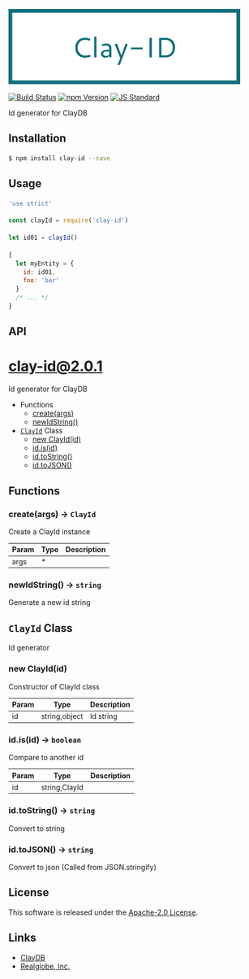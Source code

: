  <img src="assets/images/clay-id-banner.png" alt="Title Banner"
                    height="148"
                    style="height:148px"
/>


<!---
This file is generated by ape-tmpl. Do not update manually.
--->

<!-- Badge Start -->
<a name="badges"></a>

[![Build Status][bd_travis_com_shield_url]][bd_travis_com_url]
[![npm Version][bd_npm_shield_url]][bd_npm_url]
[![JS Standard][bd_standard_shield_url]][bd_standard_url]

[bd_repo_url]: https://github.com/realglobe-Inc/clay-id
[bd_travis_url]: http://travis-ci.org/realglobe-Inc/clay-id
[bd_travis_shield_url]: http://img.shields.io/travis/realglobe-Inc/clay-id.svg?style=flat
[bd_travis_com_url]: http://travis-ci.com/realglobe-Inc/clay-id
[bd_travis_com_shield_url]: https://api.travis-ci.com/realglobe-Inc/clay-id.svg?token=aeFzCpBZebyaRijpCFmm
[bd_license_url]: https://github.com/realglobe-Inc/clay-id/blob/master/LICENSE
[bd_codeclimate_url]: http://codeclimate.com/github/realglobe-Inc/clay-id
[bd_codeclimate_shield_url]: http://img.shields.io/codeclimate/github/realglobe-Inc/clay-id.svg?style=flat
[bd_codeclimate_coverage_shield_url]: http://img.shields.io/codeclimate/coverage/github/realglobe-Inc/clay-id.svg?style=flat
[bd_gemnasium_url]: https://gemnasium.com/realglobe-Inc/clay-id
[bd_gemnasium_shield_url]: https://gemnasium.com/realglobe-Inc/clay-id.svg
[bd_npm_url]: http://www.npmjs.org/package/clay-id
[bd_npm_shield_url]: http://img.shields.io/npm/v/clay-id.svg?style=flat
[bd_standard_url]: http://standardjs.com/
[bd_standard_shield_url]: https://img.shields.io/badge/code%20style-standard-brightgreen.svg

<!-- Badge End -->


<!-- Description Start -->
<a name="description"></a>

Id generator for ClayDB

<!-- Description End -->


<!-- Overview Start -->
<a name="overview"></a>



<!-- Overview End -->


<!-- Sections Start -->
<a name="sections"></a>

<!-- Section from "doc/guides/01.Installation.md.hbs" Start -->

<a name="section-doc-guides-01-installation-md"></a>

Installation
-----

```bash
$ npm install clay-id --save
```


<!-- Section from "doc/guides/01.Installation.md.hbs" End -->

<!-- Section from "doc/guides/02.Usage.md.hbs" Start -->

<a name="section-doc-guides-02-usage-md"></a>

Usage
---------

```javascript
'use strict'

const clayId = require('clay-id')

let id01 = clayId()

{
  let myEntity = {
    id: id01,
    foo: 'bar'
  }
  /* ... */
}

```


<!-- Section from "doc/guides/02.Usage.md.hbs" End -->

<!-- Section from "doc/guides/03.API.md.hbs" Start -->

<a name="section-doc-guides-03-a-p-i-md"></a>

API
---------

# clay-id@2.0.1

Id generator for ClayDB

+ Functions
  + [create(args)](#clay-id-function-create)
  + [newIdString()](#clay-id-function-new-id-string)
+ [`ClayId`](#clay-id-classes) Class
  + [new ClayId(id)](#clay-id-classes-clay-id-constructor)
  + [id.is(id)](#clay-id-classes-clay-id-is)
  + [id.toString()](#clay-id-classes-clay-id-toString)
  + [id.toJSON()](#clay-id-classes-clay-id-toJSON)

## Functions

<a class='md-heading-link' name="clay-id-function-create" ></a>

### create(args) -> `ClayId`

Create a ClayId instance

| Param | Type | Description |
| ----- | --- | -------- |
| args | * |  |

<a class='md-heading-link' name="clay-id-function-new-id-string" ></a>

### newIdString() -> `string`

Generate a new id string


<a class='md-heading-link' name="clay-id-classes"></a>

## `ClayId` Class

Id generator




<a class='md-heading-link' name="clay-id-classes-clay-id-constructor" ></a>

### new ClayId(id)

Constructor of ClayId class

| Param | Type | Description |
| ----- | --- | -------- |
| id | string,object | Id string |


<a class='md-heading-link' name="clay-id-classes-clay-id-is" ></a>

### id.is(id) -> `boolean`

Compare to another id

| Param | Type | Description |
| ----- | --- | -------- |
| id | string,ClayId |  |


<a class='md-heading-link' name="clay-id-classes-clay-id-toString" ></a>

### id.toString() -> `string`

Convert to string

<a class='md-heading-link' name="clay-id-classes-clay-id-toJSON" ></a>

### id.toJSON() -> `string`

Convert to json (Called from JSON.stringify)






<!-- Section from "doc/guides/03.API.md.hbs" End -->


<!-- Sections Start -->


<!-- LICENSE Start -->
<a name="license"></a>

License
-------
This software is released under the [Apache-2.0 License](https://github.com/realglobe-Inc/clay-id/blob/master/LICENSE).

<!-- LICENSE End -->


<!-- Links Start -->
<a name="links"></a>

Links
------

+ [ClayDB][clay_d_b_url]
+ [Realglobe, Inc.][realglobe,_inc__url]

[clay_d_b_url]: https://github.com/realglobe-Inc/claydb
[realglobe,_inc__url]: http://realglobe.jp

<!-- Links End -->
